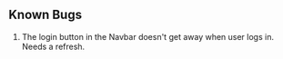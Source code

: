 ## Known Bugs

1. The login button in the Navbar doesn't get away when user logs in. Needs a refresh.
